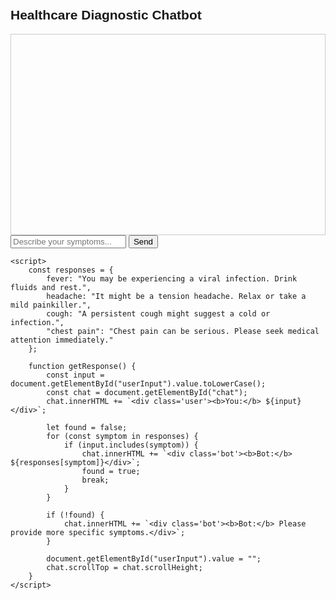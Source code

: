<!DOCTYPE html>
<html lang="en">
<head>
    <meta charset="UTF-8">
    <meta name="viewport" content="width=device-width, initial-scale=1.0">
    <title>Healthcare Chatbot</title>
    <style>
        body { font-family: Arial; padding: 20px; }
        #chat { border: 1px solid #ccc; padding: 10px; height: 300px; overflow-y: scroll; }
        .user { color: blue; }
        .bot { color: green; }
    </style>
    <list>
      <l>
<html>
    
</html>
      </l>
    </list>
</head>
<body>
    <h2>Healthcare Diagnostic Chatbot</h2>
    <div id="chat"></div>
    <input type="text" id="userInput" placeholder="Describe your symptoms...">
    <button onclick="getResponse()">Send</button>

    <script>
        const responses = {
            fever: "You may be experiencing a viral infection. Drink fluids and rest.",
            headache: "It might be a tension headache. Relax or take a mild painkiller.",
            cough: "A persistent cough might suggest a cold or infection.",
            "chest pain": "Chest pain can be serious. Please seek medical attention immediately."
        };

        function getResponse() {
            const input = document.getElementById("userInput").value.toLowerCase();
            const chat = document.getElementById("chat");
            chat.innerHTML += `<div class='user'><b>You:</b> ${input}</div>`;

            let found = false;
            for (const symptom in responses) {
                if (input.includes(symptom)) {
                    chat.innerHTML += `<div class='bot'><b>Bot:</b> ${responses[symptom]}</div>`;
                    found = true;
                    break;
                }
            }

            if (!found) {
                chat.innerHTML += `<div class='bot'><b>Bot:</b> Please provide more specific symptoms.</div>`;
            }

            document.getElementById("userInput").value = "";
            chat.scrollTop = chat.scrollHeight;
        }
    </script>
</body>
</html>
